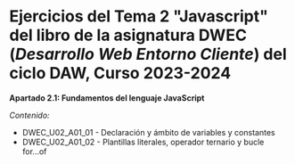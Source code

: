# Ejercicios del Tema 2 "Javascript" del libro de la asignatura **DWEC** (*Desarrollo Web Entorno Cliente*) del ciclo DAW, Curso 2023-2024
**Apartado 2.1: Fundamentos del lenguaje JavaScript**

*Contenido:*

- DWEC_U02_A01_01 - Declaración y ámbito de variables y constantes
- DWEC_U02_A01_02 - Plantillas literales, operador ternario y bucle for...of
